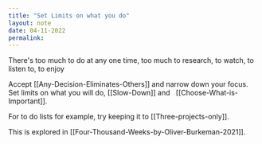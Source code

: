 ```yaml
---
title: "Set Limits on what you do"
layout: note
date: 04-11-2022
permalink:
---
```


There's too much to do at any one time, too much to research, to watch, to listen to, to enjoy
  
Accept [[Any-Decision-Eliminates-Others]] and narrow down your focus. Set limits on what you will do, [[Slow-Down]] and   [[Choose-What-is-Important]].

For to do lists for example, try keeping it to [[Three-projects-only]].

This is explored in [[Four-Thousand-Weeks-by-Oliver-Burkeman-2021]].